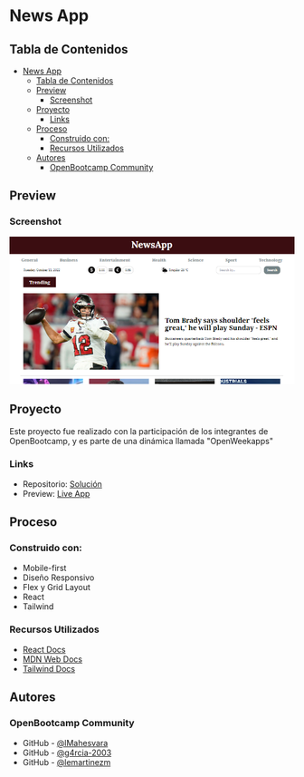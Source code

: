 # News App

## Tabla de Contenidos

- [News App](#news-app)
  - [Tabla de Contenidos](#tabla-de-contenidos)
  - [Preview](#preview)
    - [Screenshot](#screenshot)
  - [Proyecto](#proyecto)
    - [Links](#links)
  - [Proceso](#proceso)
    - [Construido con:](#construido-con)
    - [Recursos Utilizados](#recursos-utilizados)
  - [Autores](#autores)
    - [OpenBootcamp Community](#openbootcamp-community)

## Preview

### Screenshot

![](./public/preview.png)

## Proyecto

Este proyecto fue realizado con la participación de los integrantes de OpenBootcamp, y es parte de una dinámica llamada "OpenWeekapps"

### Links

- Repositorio: [Solución](https://github.com/Open-Bootcamp/news-app)
- Preview: [Live App](https://news-app-seven-iota.vercel.app/)

## Proceso

### Construido con:

- Mobile-first
- Diseño Responsivo
- Flex y Grid Layout
- React
- Tailwind

### Recursos Utilizados

- [React Docs](https://beta.reactjs.org/)
- [MDN Web Docs](https://developer.mozilla.org/es/docs/Web)
- [Tailwind Docs](https://tailwindcss.com/)

## Autores

### OpenBootcamp Community

- GitHub - [@lMahesvara](https://github.com/lMahesvara)
- GitHub - [@g4rcia-2003](https://github.com/g4rcia-2003)
- GitHub - [@lemartinezm](https://www.github.com/lemartinezm)